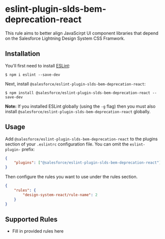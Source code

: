 # eslint-plugin-slds-bem-deprecation-react

This rule aims to better align JavaScirpt UI component libraries that depend on the Salesforce Lightning Design System CSS Framwork.

## Installation

You'll first need to install [ESLint](http://eslint.org):

```
$ npm i eslint --save-dev
```

Next, install `@salesforce/eslint-plugin-slds-bem-deprecation-react`:

```
$ npm install @salesforce/eslint-plugin-slds-bem-deprecation-react --save-dev
```

**Note:** If you installed ESLint globally (using the `-g` flag) then you must also install `@salesforce/eslint-plugin-slds-bem-deprecation-react` globally.

## Usage

Add `@salesforce/eslint-plugin-slds-bem-deprecation-react` to the plugins section of your `.eslintrc` configuration file. You can omit the `eslint-plugin-` prefix:

```json
{
	"plugins": ["@salesforce/eslint-plugin-slds-bem-deprecation-react"]
}
```

Then configure the rules you want to use under the rules section.

```json
{
	"rules": {
		"design-system-react/rule-name": 2
	}
}
```

## Supported Rules

* Fill in provided rules here
